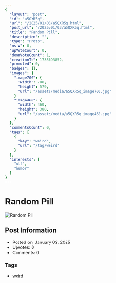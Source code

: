```yaml
---
{
  "layout": "post",
  "id": "a5QXR5q",
  "url": "/2025/01/03/a5QXR5q.html",
  "post_url": "/2025/01/03/a5QXR5q.html",
  "title": "Random Pill",
  "description": "",
  "type": "Photo",
  "nsfw": 0,
  "upVoteCount": 0,
  "downVoteCount": 1,
  "creationTs": 1735893852,
  "promoted": 0,
  "badges": [],
  "images": {
    "image700": {
      "width": 700,
      "height": 579,
      "url": "/assets/media/a5QXR5q_image700.jpg"
    },
    "image460": {
      "width": 460,
      "height": 380,
      "url": "/assets/media/a5QXR5q_image460.jpg"
    }
  },
  "commentsCount": 0,
  "tags": [
    {
      "key": "weird",
      "url": "/tag/weird"
    }
  ],
  "interests": [
    "wtf",
    "humor"
  ]
}
---
```


# Random Pill

![Random Pill](/assets/media/a5QXR5q_image700.jpg)

## Post Information

- Posted on: January 03, 2025
- Upvotes: 0
- Comments: 0

### Tags

- [weird](/tag/weird)
